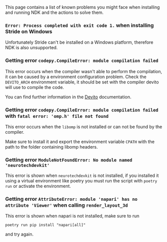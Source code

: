 This page contains a list of known problems you might face when installing and running NDK and the actions to solve them.


### `Error: Process completed with exit code 1.` when installing Stride on Windows

Unfortunately Stride can't be installed on a Windows platform, therefore NDK is also unsupported.

### Getting error `codepy.CompileError: module compilation failed`

This error occurs when the compiler wasn't able to perform the compilation, it can be caused by a environment configuration problem. Check the `DEVITO_ARCH` environment variable, it should be set with the compiler devito will use to compile the code.

You can find further information in the [Devito](https://github.com/devitocodes/devito/wiki/) documentation.

### Getting error `codepy.CompileError: module compilation failed` with `fatal error: 'omp.h' file not found`

This error occurs when the `libomp` is not installed or can not be found by the compiler.

Make sure to install it and export the environment variable `CPATH` with the path to the folder containing libomp headers.

### Getting error `ModuleNotFoundError: No module named 'neurotechdevkit'`

This error is shown when `neurotechdevkit` is not installed, if you installed it using a virtual environment like poetry you must run the script with `poetry run` or activate the environment.

### Getting error `AttributeError: module 'napari' has no attribute 'Viewer'` when calling `render_layout_3d`

This error is shown when napari is not installed, make sure to run

  `poetry run pip install "napari[all]"`

and try again.
